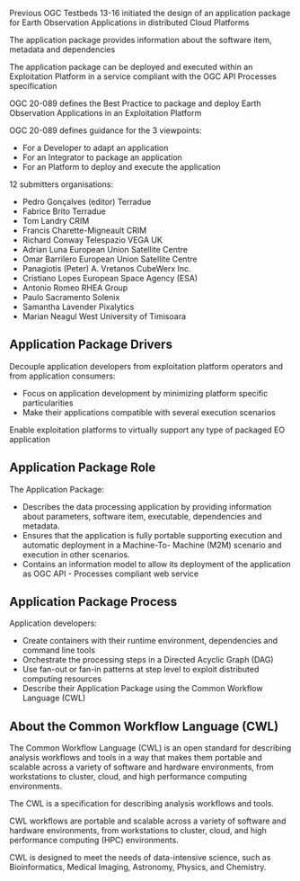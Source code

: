 
Previous OGC Testbeds 13-16 initiated the design of an application package for Earth Observation Applications in distributed Cloud Platforms 

The application package provides information about the software item, metadata and dependencies

The application package can be deployed and executed within an Exploitation Platform in a service compliant with the OGC API Processes specification

OGC 20-089 defines the Best Practice to package and deploy Earth Observation Applications in an Exploitation Platform


OGC 20-089 defines guidance for the 3 viewpoints:

* For a Developer to adapt an application 
* For an Integrator to package an application 
* For an Platform to deploy and execute the application

12 submitters organisations:

* Pedro Gonçalves (editor)	Terradue
* Fabrice Brito	Terradue
* Tom Landry	CRIM
* Francis Charette-Migneault	CRIM
* Richard Conway	Telespazio VEGA UK
* Adrian Luna	European Union Satellite Centre
* Omar Barrilero	European Union Satellite Centre
* Panagiotis (Peter) A. Vretanos	CubeWerx Inc.
* Cristiano Lopes	European Space Agency (ESA)
* Antonio Romeo	RHEA Group
* Paulo Sacramento	Solenix
* Samantha Lavender	Pixalytics
* Marian Neagul	West University of Timisoara

## Application Package Drivers

Decouple application developers from exploitation platform operators and from application consumers:

* Focus on application development by minimizing platform specific particularities
* Make their applications compatible with several execution scenarios 

Enable exploitation platforms to virtually support any type of packaged EO application

## Application Package Role

The Application Package:

* Describes the data processing application by providing information about parameters, software item, executable, dependencies and metadata. 
* Ensures that the application is fully portable supporting execution and automatic deployment in a Machine-To- Machine (M2M) scenario and execution in other scenarios. 
* Contains an information model to allow its deployment of the application as OGC API - Processes compliant web service


## Application Package Process

Application developers:

* Create containers with their runtime environment, dependencies and command line tools
* Orchestrate the processing steps in a Directed Acyclic Graph (DAG)
* Use fan-out or fan-in patterns at step level to exploit distributed computing resources
* Describe their Application Package using the Common Workflow Language (CWL) 

## About the Common Workflow Language (CWL)

The Common Workflow Language (CWL) is an open standard for describing analysis workflows and tools in a way that makes them portable and scalable across a variety of software and hardware environments, from workstations to cluster, cloud, and high performance computing environments.

The CWL is a specification for describing analysis workflows and tools.

CWL workflows are portable and scalable across a variety of software and hardware environments, from workstations to cluster, cloud, and high performance computing (HPC) environments.

CWL is designed to meet the needs of data-intensive science, such as Bioinformatics, Medical Imaging, Astronomy, Physics, and Chemistry.

